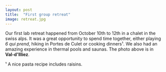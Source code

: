 ```yaml
---
layout: post
title:  "First group retreat"
image: retreat.jpg
---
```


Our first lab retreat happened from October 10th to 12th in a chalet in the swiss alps. It was a great opportunity to spend time together, either playing *6 qui prend*, hiking in Portes de Culet or cooking dinners¹. We also had an amazing experience in thermal pools and saunas. The photo above is in **Val-d'Illiez**. 

¹ A nice pasta recipe includes raisins. 



